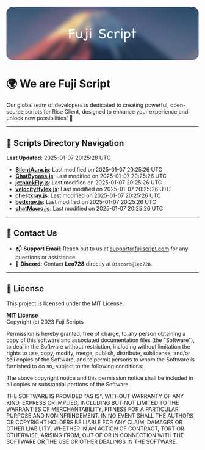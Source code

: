 ![Banner](.github/b.webp)

# 🌍 **We are Fuji Script**

Our global team of developers is dedicated to creating powerful, open-source scripts for Rise Client, designed to enhance your experience and unlock new possibilities! 🌟

---
<!-- SCRIPTS_NAVIGATION_START -->
## 📂 **Scripts Directory Navigation**

**Last Updated**: 2025-01-07 20:25:28 UTC

- **[SilentAura.js](scripts/SilentAura.js)**: Last modified on 2025-01-07 20:25:26 UTC
- **[ChatBypass.js](scripts/ChatBypass.js)**: Last modified on 2025-01-07 20:25:26 UTC
- **[jetpackFly.js](scripts/jetpackFly.js)**: Last modified on 2025-01-07 20:25:26 UTC
- **[velocityHylex.js](scripts/velocityHylex.js)**: Last modified on 2025-01-07 20:25:26 UTC
- **[chestxray.js](scripts/chestxray.js)**: Last modified on 2025-01-07 20:25:26 UTC
- **[bedxray.js](scripts/bedxray.js)**: Last modified on 2025-01-07 20:25:26 UTC
- **[chatMacro.js](scripts/chatMacro.js)**: Last modified on 2025-01-07 20:25:26 UTC

<!-- SCRIPTS_NAVIGATION_END -->

---

## 💬 **Contact Us**  
- 📬 **Support Email**: Reach out to us at [support@fujiscript.com](mailto:support@fujiscript.com) for any questions or assistance.  
- 💬 **Discord**: Contact **Leo728** directly at `Discord@leo728`.

---

## 📜 **License**

This project is licensed under the MIT License.  

**MIT License**  
Copyright (c) 2023 Fuji Scripts  

Permission is hereby granted, free of charge, to any person obtaining a copy of this software and associated documentation files (the "Software"), to deal in the Software without restriction, including without limitation the rights to use, copy, modify, merge, publish, distribute, sublicense, and/or sell copies of the Software, and to permit persons to whom the Software is furnished to do so, subject to the following conditions:  

The above copyright notice and this permission notice shall be included in all copies or substantial portions of the Software.  

THE SOFTWARE IS PROVIDED "AS IS", WITHOUT WARRANTY OF ANY KIND, EXPRESS OR IMPLIED, INCLUDING BUT NOT LIMITED TO THE WARRANTIES OF MERCHANTABILITY, FITNESS FOR A PARTICULAR PURPOSE AND NONINFRINGEMENT. IN NO EVENT SHALL THE AUTHORS OR COPYRIGHT HOLDERS BE LIABLE FOR ANY CLAIM, DAMAGES OR OTHER LIABILITY, WHETHER IN AN ACTION OF CONTRACT, TORT OR OTHERWISE, ARISING FROM, OUT OF OR IN CONNECTION WITH THE SOFTWARE OR THE USE OR OTHER DEALINGS IN THE SOFTWARE.  
